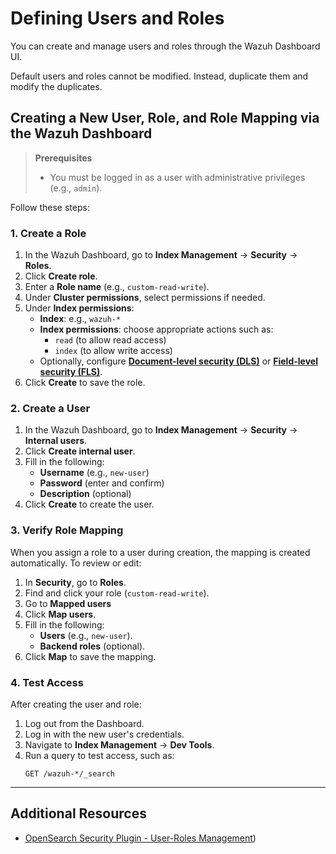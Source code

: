 # Defining Users and Roles

You can create and manage users and roles through the Wazuh Dashboard UI.

<div class="warning">

Default users and roles cannot be modified. Instead, duplicate them and modify the duplicates.

</div>

## Creating a New User, Role, and Role Mapping via the Wazuh Dashboard

> **Prerequisites**
>
> * You must be logged in as a user with administrative privileges (e.g., `admin`).

Follow these steps:

### 1. Create a Role

1. In the Wazuh Dashboard, go to **Index Management** -> **Security** -> **Roles**.
2. Click **Create role**.
3. Enter a **Role name** (e.g., `custom-read-write`).
4. Under **Cluster permissions**, select permissions if needed.
5. Under **Index permissions**:
    * **Index**: e.g., `wazuh-*`
    * **Index permissions**: choose appropriate actions such as:
        * `read` (to allow read access)
        * `index` (to allow write access)
    * Optionally, configure [**Document-level security (DLS)**](https://docs.opensearch.org/docs/latest/security/access-control/index/) or [**Field-level security (FLS)**](https://docs.opensearch.org/docs/latest/security/access-control/field-level-security/).
6. Click **Create** to save the role.

### 2. Create a User

1. In the Wazuh Dashboard, go to **Index Management** -> **Security** -> **Internal users**.
2. Click **Create internal user**.
3. Fill in the following:
    * **Username** (e.g., `new-user`)
    * **Password** (enter and confirm)
    * **Description** (optional)
4. Click **Create** to create the user.

### 3. Verify Role Mapping

When you assign a role to a user during creation, the mapping is created automatically. To review or edit:

1. In **Security**, go to **Roles**.
2. Find and click your role (`custom-read-write`).
3. Go to **Mapped users**
4. Click **Map users**.
5. Fill in the following:
   * **Users** (e.g., `new-user`).
   * **Backend roles** (optional).
6. Click **Map** to save the mapping.

### 4. Test Access

After creating the user and role:

1. Log out from the Dashboard.
2. Log in with the new user's credentials.
3. Navigate to **Index Management** -> **Dev Tools**.
4. Run a query  to test access, such as:
   ```console
   GET /wazuh-*/_search
   ```

---

## Additional Resources

* [OpenSearch Security Plugin - User-Roles Management](https://docs.opensearch.org/latest/security/access-control/users-roles/))

